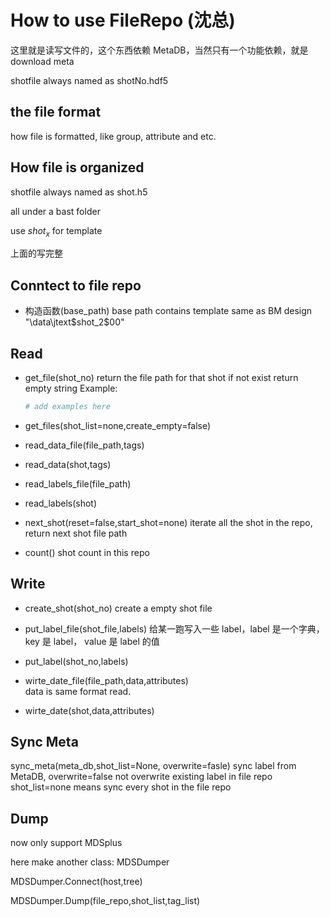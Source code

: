 # How to use FileRepo (沈总)

这里就是读写文件的，这个东西依赖 MetaDB，当然只有一个功能依赖，就是 download meta

shotfile always named as shotNo.hdf5

## the file format

how file is formatted, like group, attribute and etc.

## How file is organized

shotfile always named as shot.h5

all under a bast folder

use $shot_x$ for template

上面的写完整

## Conntect to file repo

- 构造函数(base_path)
  base path contains template same as BM design "\data\jtext\$shot_2$00\"

## Read

- get_file(shot_no)
  return the file path for that shot
  if not exist return empty string
  Example:

  ```python
  # add examples here
  ```
- get_files(shot_list=none,create_empty=false)


- read_data_file(file_path,tags)
- read_data(shot,tags)
- read_labels_file(file_path)
- read_labels(shot)
- next_shot(reset=false,start_shot=none)
  iterate all the shot in the repo, return next shot file path
- count()
  shot count in this repo

## Write

- create_shot(shot_no)
  create a empty shot file

- put_label_file(shot_file,labels)
  给某一跑写入一些 label，label 是一个字典，key 是 label， value 是 label 的值
- put_label(shot_no,labels)

- wirte_date_file(file_path,data,attributes)  
  data is same format read.
- wirte_date(shot,data,attributes)

## Sync Meta

sync_meta(meta_db,shot_list=None, overwrite=fasle)
sync label from MetaDB,
overwrite=false not overwrite existing label in file repo
shot_list=none means sync every shot in the file repo

## Dump

now only support MDSplus

here make another class: MDSDumper

MDSDumper.Connect(host,tree)

MDSDumper.Dump(file_repo,shot_list,tag_list)

